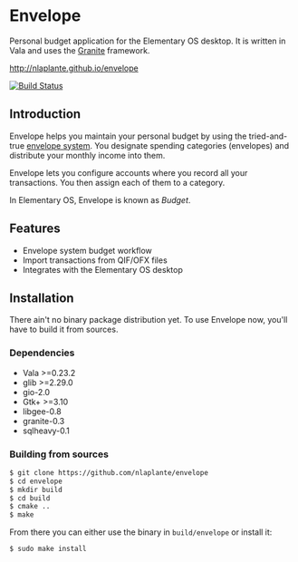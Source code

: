 # Envelope

Personal budget application for the Elementary OS desktop. It
is written in Vala and uses the [Granite](https://launchpad.net/granite) framework.

http://nlaplante.github.io/envelope

[![Build Status](https://travis-ci.org/nlaplante/envelope.svg)](https://travis-ci.org/nlaplante/envelope)

## Introduction

Envelope helps you maintain your personal budget by using the tried-and-true [envelope system](https://en.wikipedia.org/wiki/Envelope_system). You designate spending categories (envelopes) and distribute your monthly income into them.

Envelope lets you configure accounts where you record all your transactions. You then assign each of them to a category.

In Elementary OS, Envelope is known as *Budget*.

## Features

* Envelope system budget workflow
* Import transactions from QIF/OFX files
* Integrates with the Elementary OS desktop

## Installation

There ain't no binary package distribution yet. To use Envelope now, you'll have to build it from sources.

### Dependencies
* Vala >=0.23.2
* glib >=2.29.0
* gio-2.0
* Gtk+ >=3.10
* libgee-0.8
* granite-0.3
* sqlheavy-0.1

### Building from sources
```sh
$ git clone https://github.com/nlaplante/envelope
$ cd envelope
$ mkdir build
$ cd build
$ cmake ..
$ make
```
From there you can either use the binary in `build/envelope` or install it:
```sh
$ sudo make install
```
